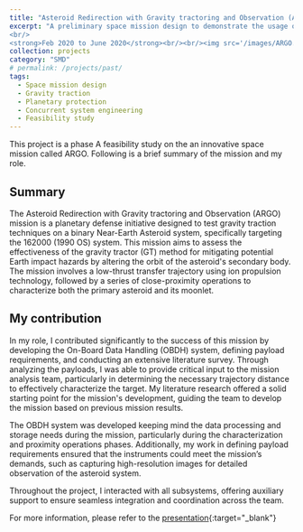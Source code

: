 ```yaml
---
title: "Asteroid Redirection with Gravity tractoring and Observation (ARGO)"
excerpt: "A preliminary space mission design to demonstrate the usage of gravity traction for planetary protection - part of Space mission design course @Polimi supervised by Prof. Michele Lavagna
<br/>
<strong>Feb 2020 to June 2020</strong><br/><br/><img src='/images/ARGO.png' width='200' height='150' alt='In-Orbit Servicing Target Inspection'>"
collection: projects
category: "SMD"
# permalink: /projects/past/
tags:
  - Space mission design
  - Gravity traction
  - Planetary protection
  - Concurrent system engineering
  - Feasibility study
---
```


This project is a phase A feasibility study on the an innovative space mission called ARGO. Following is a brief summary of the mission and my role.

## Summary

The Asteroid Redirection with Gravity tractoring and Observation (ARGO) mission is a planetary defense initiative designed to test gravity traction techniques on a binary Near-Earth Asteroid system, specifically targeting the 162000 (1990 OS) system. This mission aims to assess the effectiveness of the gravity tractor (GT) method for mitigating potential Earth impact hazards by altering the orbit of the asteroid's secondary body. The mission involves a low-thrust transfer trajectory using ion propulsion technology, followed by a series of close-proximity operations to characterize both the primary asteroid and its moonlet.


## My contribution 

In my role, I contributed significantly to the success of this mission by developing the On-Board Data Handling (OBDH) system, defining payload requirements, and conducting an extensive literature survey. Through analyzing the payloads, I was able to provide critical input to the mission analysis team, particularly in determining the necessary trajectory distance to effectively characterize the target. My literature research offered a solid starting point for the mission's development, guiding the team to develop the mission based on previous mission results.

The OBDH system was developed keeping mind the data processing and storage needs during the mission, particularly during the characterization and proximity operations phases. Additionally, my work in defining payload requirements ensured that the instruments could meet the mission’s demands, such as capturing high-resolution images for detailed observation of the asteroid system.

Throughout the project, I interacted with all subsystems, offering auxiliary support to ensure seamless integration and coordination across the team. 

For more information, please refer to the [presentation](https://drive.google.com/file/d/1gwv059kXdZOuBmjhSiY-tjzLgYKQpcdt/view?usp=sharing){:target="_blank"}

